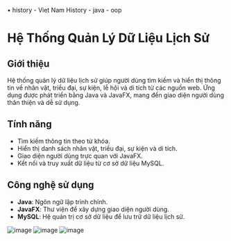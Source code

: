• history - Viet Nam History - java - oop

# Hệ Thống Quản Lý Dữ Liệu Lịch Sử

## Giới thiệu
Hệ thống quản lý dữ liệu lịch sử giúp người dùng tìm kiếm và hiển thị thông tin về nhân vật, triều đại, sự kiện, lễ hội và di tích từ các nguồn web. Ứng dụng được phát triển bằng Java và JavaFX, mang đến giao diện người dùng thân thiện và dễ sử dụng.

## Tính năng
- Tìm kiếm thông tin theo từ khóa.
- Hiển thị danh sách nhân vật, triều đại, sự kiện và di tích.
- Giao diện người dùng trực quan với JavaFX.
- Kết nối và truy xuất dữ liệu từ cơ sở dữ liệu MySQL.

## Công nghệ sử dụng
- **Java**: Ngôn ngữ lập trình chính.
- **JavaFX**: Thư viện để xây dựng giao diện người dùng.
- **MySQL**: Hệ quản trị cơ sở dữ liệu để lưu trữ dữ liệu lịch sử.

![image](https://user-images.githubusercontent.com/91014420/215834202-55d63e3c-2440-4ab6-8282-5ba5bf51635f.png)
![image](https://user-images.githubusercontent.com/91014420/215834432-2911fedd-72b5-4483-9956-7cd33ed91df4.png)
![image](https://user-images.githubusercontent.com/91014420/215835958-42a34831-f1d1-4969-b3d3-caa3a4b8f35b.png)
